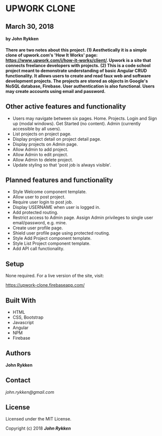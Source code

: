 # UPWORK CLONE

## March 30, 2018

####  by John Rykken

#### There are two notes about this project. (1) Aesthetically it is a simple clone of upwork.com's 'How It Works' page: https://www.upwork.com/i/how-it-works/client/. Upwork is a site that connects freelance developers with projects. (2) This is a code school project meant to demonstrate understanding of basic Angular CRUD functionality. It allows users to create and read faux web and software development projects. The projects are stored as objects in Google's NoSQL database, Firebase. User authentication is also functional. Users may create accounts using email and password.

## Other active features and functionality

* Users may navigate between six pages. Home. Projects. Login and Sign up (modal windows). Get Started (no content). Admin (currently accessible by all users).
* List projects on project page.
* Display project detail on project detail page.
* Display projects on Admin page.  
* Allow Admin to add project.
* Allow Admin to edit project.
* Allow Admin to delete project.
* Update styling so that 'post job is always visible'.  

## Planned features and functionality
* Style Welcome component template.
* Allow user to post project.
* Require user login to post job.   
* Display USERNAME when user is logged in.
* Add protected routing.
* Restrict access to Admin page. Assign Admin privileges to single user email/password, e.g. mine.
* Create user profile page.
* Shield user profile page using protected routing.
* Style Add Project component template.   
* Style List Project component template.
* Add API call functionality.


## Setup

None required. For a live version of the site, visit:

https://upwork-clone.firebaseapp.com/

## Built With

* HTML
* CSS, Bootstrap
* Javascript
* Angular
* NPM
* Firebase 

## Authors

**John Rykken**

## Contact

_john.rykken@gmail.com_

## License

Licensed under the MIT License.

  <!-- ## Acknowledgments -->

Copyright (c) 2018 **_John Rykken_**
